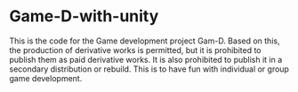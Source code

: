 # Game-D-with-unity
This is the code for the Game development project Gam-D. 
Based on this, the production of derivative works is 
permitted, but it is prohibited to publish them 
as paid derivative works. It is also prohibited 
to publish it in a secondary distribution or rebuild.
This is to have fun with individual or group game development.

